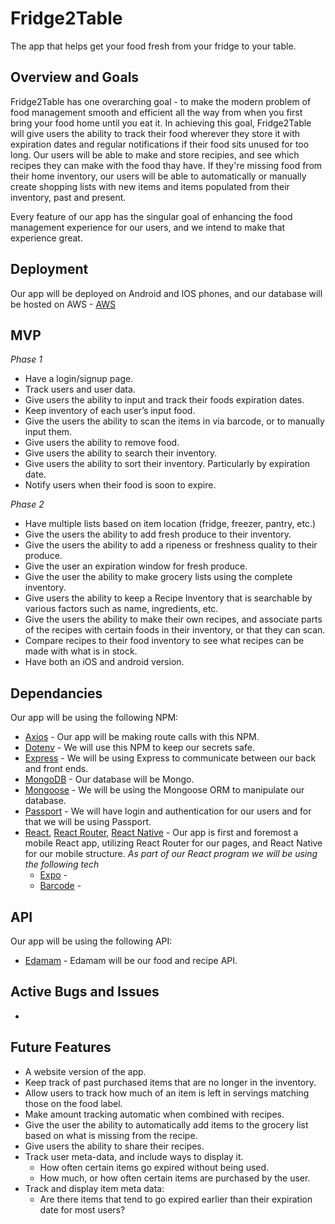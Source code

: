 # Fridge2Table
The app that helps get your food fresh from your fridge to your table.

## Overview and Goals
Fridge2Table has one overarching goal - to make the modern problem of food management smooth and efficient all the way from when you first bring your food home until you eat it. 
In achieving this goal, Fridge2Table will give users the ability to track their food wherever they store it with expiration dates and regular notifications if their food sits unused for too long. Our users will be able to make and store recipies, and see which recipes they can make with the food thay have. If they're missing food from their home inventory, our users will be able to automatically or manually create shopping lists with new items and items populated from their inventory, past and present. 

Every feature of our app has the singular goal of enhancing the food management experience for our users, and we intend to make that experience great.

## Deployment 
Our app will be deployed on Android and IOS phones, and our database will be hosted on AWS - [AWS](https://aws.amazon.com/)

## MVP

_Phase 1_
* Have a login/signup page.
* Track users and user data.
* Give users the ability to input and track their foods expiration dates.
* Keep inventory of each user’s input food.
* Give the users the ability to scan the items in via barcode, or to manually input them.
* Give users the ability to remove food.
* Give users the ability to search their inventory.
* Give users the ability to sort their inventory. Particularly by expiration date.
* Notify users when their food is soon to expire.

_Phase 2_
* Have multiple lists based on item location (fridge, freezer, pantry, etc.)
* Give the users the ability to add fresh produce to their inventory.
* Give the users the ability to add a ripeness or freshness quality to their produce.
* Give the user an expiration window for fresh produce.
* Give the user the ability to make grocery lists using the complete inventory.
* Give users the ability to keep a Recipe Inventory that is searchable by various factors such as name, ingredients, etc.
* Give the users the ability to make their own recipes, and associate parts of the recipes with certain foods in their inventory, or that they can scan.
* Compare recipes to their food inventory to see what recipes can be made with what is in stock.
* Have both an iOS and android version.

## Dependancies
Our app will be using the following NPM:
* [Axios](https://www.npmjs.com/package/axios) - Our app will be making route calls with this NPM.
* [Dotenv](https://www.npmjs.com/package/dotenv) - We will use this NPM to keep our secrets safe.
* [Express](https://www.npmjs.com/package/express) - We will be using Express to communicate between our back and front ends.
* [MongoDB](https://www.npmjs.com/package/mongodb) - Our database will be Mongo.
* [Mongoose](https://www.npmjs.com/package/mongoose) - We will be using the Mongoose ORM to manipulate our database.
* [Passport](https://www.npmjs.com/package/passport) - We will have login and authentication for our users and for that we will be using Passport.
* [React](https://reactjs.org/), [React Router](https://www.npmjs.com/package/react-router), [React Native](https://facebook.github.io/react-native/) - Our app is first and foremost a mobile React app, utilizing React Router for our pages, and React Native for our mobile structure.
  _As part of our React program we will be using the following tech_
  * [Expo](https://expo.io/) - 
  * [Barcode](https://docs.expo.io/versions/latest/sdk/bar-code-scanner/) - 

## API
Our app will be using the following API:
* [Edamam](https://developer.edamam.com/) - Edamam will be our food and recipe API.

## Active Bugs and Issues
* 

## Future Features
* A website version of the app.
* Keep track of past purchased items that are no longer in the inventory.
* Allow users to track how much of an item is left in servings matching those on the food label.
* Make amount tracking automatic when combined with recipes.
* Give the user the ability to automatically add items to the grocery list based on what is missing from the recipe.
* Give users the ability to share their recipes.
* Track user meta-data, and include ways to display it.
  * How often certain items go expired without being used.
  * How much, or how often certain items are purchased by the user.
* Track and display item meta data:
  * Are there items that tend to go expired earlier than their expiration date for most users?


